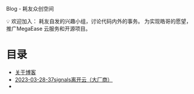 Blog - 耗友众创空间

<aside>
💡 欢迎加入：
耗友自发的兴趣小组，讨论代码内外的事务。
为实现皓哥的愿望，推广MegaEase 云服务和开源项目。
</aside>



# 目录


- [关于博客](./about.md)
- [2023-03-28-37signals离开云（大厂商）](./posts/2023-03-28.MD)
-

